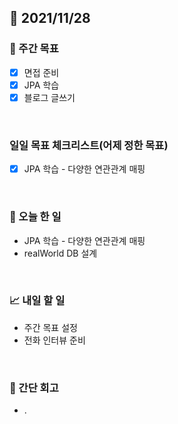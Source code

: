 ## 📅 2021/11/28


### 👏 주간 목표

- [x] 면접 준비
- [x] JPA 학습
- [x] 블로그 글쓰기

<br/>

### 일일 목표 체크리스트(어제 정한 목표)

- [x] JPA 학습 - 다양한 연관관계 매핑

<br/>

### 💯 오늘 한 일

- JPA 학습 - 다양한 연관관계 매핑
- realWorld DB 설계

<br/>

### 📈 내일 할 일

- 주간 목표 설정
- 전화 인터뷰 준비

<br/>

### 🤔 간단 회고

- .


